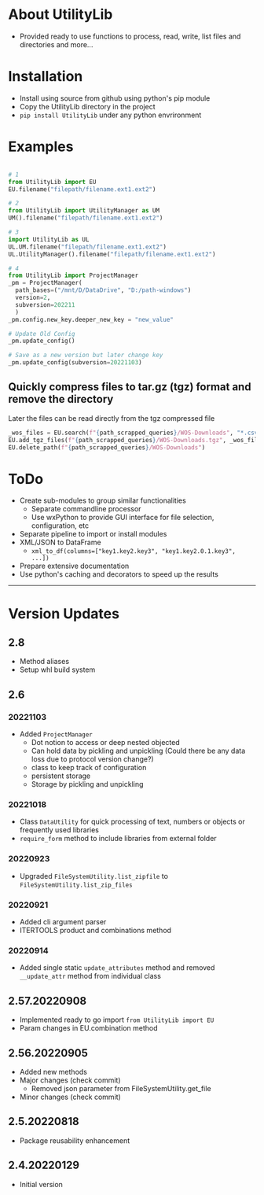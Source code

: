 # About UtilityLib
* Provided ready to use functions to process, read, write, list files and directories and more...

# Installation

* Install using source from github using python's pip module
* Copy the UtilityLib directory in the project
* `pip install UtilityLib` under any python envrironment

# Examples

```python

# 1
from UtilityLib import EU
EU.filename("filepath/filename.ext1.ext2")

# 2
from UtilityLib import UtilityManager as UM
UM().filename("filepath/filename.ext1.ext2")

# 3
import UtilityLib as UL
UL.UM.filename("filepath/filename.ext1.ext2")
UL.UtilityManager().filename("filepath/filename.ext1.ext2")

# 4
from UtilityLib import ProjectManager
_pm = ProjectManager(
  path_bases=("/mnt/D/DataDrive", "D:/path-windows")
  version=2,
  subversion=202211
  )
_pm.config.new_key.deeper_new_key = "new_value"

# Update Old Config
_pm.update_config()

# Save as a new version but later change key
_pm.update_config(subversion=20221103)

```

## Quickly compress files to tar.gz (tgz) format and remove the directory
Later the files can be read directly from the tgz compressed file

```python
_wos_files = EU.search(f"{path_scrapped_queries}/WOS-Downloads", "*.csv")
EU.add_tgz_files(f"{path_scrapped_queries}/WOS-Downloads.tgz", _wos_files)
EU.delete_path(f"{path_scrapped_queries}/WOS-Downloads")
```

# ToDo

* Create sub-modules to group similar functionalities
  * Separate commandline processor
  * Use wxPython to provide GUI interface for file selection, configuration, etc
* Separate pipeline to import or install modules
* XML/JSON to DataFrame
  * `xml_to_df(columns=["key1.key2.key3", "key1.key2.0.1.key3", ...])`
* Prepare extensive documentation
* Use python's caching and decorators to speed up the results

---

# Version Updates

## 2.8

* Method aliases
* Setup whl build system

## 2.6
### 20221103
* Added `ProjectManager`
  - Dot notion to access or deep nested objected
  - Can hold data by pickling and unpickling (Could there be any data loss due to protocol version change?)
  - class to keep track of configuration
  - persistent storage
  - Storage by pickling and unpickling

### 20221018
* Class `DataUtility` for quick processing of text, numbers or objects or frequently used libraries
* `require_form` method to include libraries from external folder

### 20220923
* Upgraded `FileSystemUtility.list_zipfile` to `FileSystemUtility.list_zip_files`

### 20220921
* Added cli argument parser
* ITERTOOLS product and combinations method

### 20220914
* Added single static `update_attributes` method and removed `__update_attr` method from individual class

## 2.57.20220908
* Implemented ready to go import `from UtilityLib import EU`
* Param changes in EU.combination method

## 2.56.20220905
* Added new methods
* Major changes (check commit)
  - Removed json parameter from FileSystemUtility.get_file
* Minor changes (check commit)

## 2.5.20220818
* Package reusability enhancement

## 2.4.20220129
* Initial version
